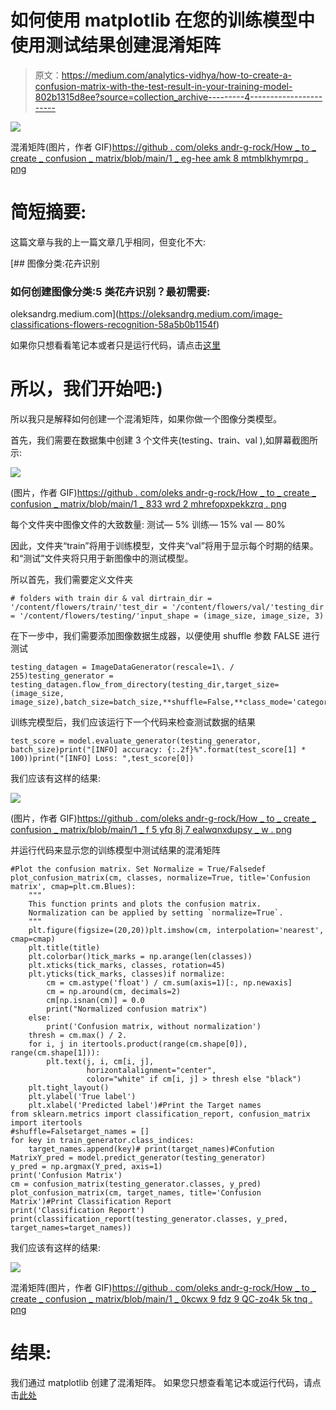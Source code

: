 # 如何使用 matplotlib 在您的训练模型中使用测试结果创建混淆矩阵

> 原文：<https://medium.com/analytics-vidhya/how-to-create-a-confusion-matrix-with-the-test-result-in-your-training-model-802b1315d8ee?source=collection_archive---------4----------------------->

![](img/0aab36deb45da87d243355658160799f.png)

混淆矩阵(图片，作者 GIF)[https://github . com/oleks andr-g-rock/How _ to _ create _ confusion _ matrix/blob/main/1 _ eg-hee amk 8 mtmblkhymrpq . png](https://github.com/oleksandr-g-rock/How_to_create_confusion_matrix/blob/main/1_eg-HeEAMk8mtmblkHymRpQ.png)

# 简短摘要:

这篇文章与我的上一篇文章几乎相同，但变化不大:

[](https://oleksandrg.medium.com/image-classifications-flowers-recognition-58a5b0b1154f) [## 图像分类:花卉识别

### 如何创建图像分类:5 类花卉识别？最初需要:

oleksandrg.medium.com](https://oleksandrg.medium.com/image-classifications-flowers-recognition-58a5b0b1154f) 

如果你只想看看笔记本或者只是运行代码，请点击[这里](https://github.com/oleksandr-g-rock/How_to_create_confusion_matrix/blob/main/How_to_create_a_confusion_matrix.ipynb)

# 所以，我们开始吧:)

所以我只是解释如何创建一个混淆矩阵，如果你做一个图像分类模型。

首先，我们需要在数据集中创建 3 个文件夹(testing、train、val ),如屏幕截图所示:

![](img/6693e37227579c7348c0f8eb11ae21f1.png)

(图片，作者 GIF)[https://github . com/oleks andr-g-rock/How _ to _ create _ confusion _ matrix/blob/main/1 _ 833 wrd 2 mhrefopxpekkzrq . png](https://github.com/oleksandr-g-rock/How_to_create_confusion_matrix/blob/main/1_833WRD2MhREFOPxPEkkzRQ.png)

每个文件夹中图像文件的大致数量:
测试— 5%
训练— 15%
val — 80%

因此，文件夹“train”将用于训练模型，文件夹“val”将用于显示每个时期的结果。和“测试”文件夹将只用于新图像中的测试模型。

所以首先，我们需要定义文件夹

```
# folders with train dir & val dirtrain_dir = '/content/flowers/train/'test_dir = '/content/flowers/val/'testing_dir = '/content/flowers/testing/'input_shape = (image_size, image_size, 3)
```

在下一步中，我们需要添加图像数据生成器，以便使用 shuffle 参数 FALSE 进行测试

```
testing_datagen = ImageDataGenerator(rescale=1\. / 255)testing_generator = testing_datagen.flow_from_directory(testing_dir,target_size=(image_size, image_size),batch_size=batch_size,**shuffle=False,**class_mode='categorical')
```

训练完模型后，我们应该运行下一个代码来检查测试数据的结果

```
test_score = model.evaluate_generator(testing_generator, batch_size)print("[INFO] accuracy: {:.2f}%".format(test_score[1] * 100))print("[INFO] Loss: ",test_score[0])
```

我们应该有这样的结果:

![](img/3152dc092af6b5741cf53d1cac6b6a82.png)

(图片，作者 GIF)[https://github . com/oleks andr-g-rock/How _ to _ create _ confusion _ matrix/blob/main/1 _ f 5 yfq 8j 7 ealwqnxdupsy _ w . png](https://github.com/oleksandr-g-rock/How_to_create_confusion_matrix/blob/main/1_F5yFq8j7eaLwQNXdUPsY_w.png)

并运行代码来显示您的训练模型中测试结果的混淆矩阵

```
#Plot the confusion matrix. Set Normalize = True/Falsedef plot_confusion_matrix(cm, classes, normalize=True, title='Confusion matrix', cmap=plt.cm.Blues):
    """
    This function prints and plots the confusion matrix.
    Normalization can be applied by setting `normalize=True`.
    """
    plt.figure(figsize=(20,20))plt.imshow(cm, interpolation='nearest', cmap=cmap)
    plt.title(title)
    plt.colorbar()tick_marks = np.arange(len(classes))
    plt.xticks(tick_marks, classes, rotation=45)
    plt.yticks(tick_marks, classes)if normalize:
        cm = cm.astype('float') / cm.sum(axis=1)[:, np.newaxis]
        cm = np.around(cm, decimals=2)
        cm[np.isnan(cm)] = 0.0
        print("Normalized confusion matrix")
    else:
        print('Confusion matrix, without normalization')
    thresh = cm.max() / 2.
    for i, j in itertools.product(range(cm.shape[0]), range(cm.shape[1])):
        plt.text(j, i, cm[i, j],
                 horizontalalignment="center",
                 color="white" if cm[i, j] > thresh else "black")
    plt.tight_layout()
    plt.ylabel('True label')
    plt.xlabel('Predicted label')#Print the Target names
from sklearn.metrics import classification_report, confusion_matrix
import itertools 
#shuffle=Falsetarget_names = []
for key in train_generator.class_indices:
    target_names.append(key)# print(target_names)#Confution MatrixY_pred = model.predict_generator(testing_generator)
y_pred = np.argmax(Y_pred, axis=1)
print('Confusion Matrix')
cm = confusion_matrix(testing_generator.classes, y_pred)
plot_confusion_matrix(cm, target_names, title='Confusion Matrix')#Print Classification Report
print('Classification Report')
print(classification_report(testing_generator.classes, y_pred, target_names=target_names))
```

我们应该有这样的结果:

![](img/0716dbb0601b7f0396953e1deb8168a8.png)

混淆矩阵(图片，作者 GIF)[https://github . com/oleks andr-g-rock/How _ to _ create _ confusion _ matrix/blob/main/1 _ 0kcwx 9 fdz 9 QC-zo4k 5k tnq . png](https://github.com/oleksandr-g-rock/How_to_create_confusion_matrix/blob/main/1_0KCwX9fDz9qC-Zo4K5KTNQ.png)

# 结果:

我们通过 matplotlib 创建了混淆矩阵。
如果您只想查看笔记本或运行代码，请点击[此处](https://github.com/oleksandr-g-rock/How_to_create_confusion_matrix)